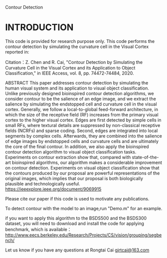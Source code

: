 Contour Detection

INTRODUCTION
===================================================================================
This code is provided for research purpose only. 
This code performs the contour detection by simulating the curvature cell in the Visual Cortex reported in:

Citation：Z. Chen and R. Cai, "Contour Detection by Simulating the Curvature Cell in the Visual Cortex and its Application to Object Classification," in IEEE Access, vol. 8, pp. 74472-74484, 2020.

ABSTRACT
This paper addresses contour detection by simulating the human visual system and its application to visual object classification. Unlike previously designed bioinspired contour detection algorithms, we consider contour to be the salience of an edge image, and  we extract the salience by simulating the endstopped cell and curvature cell in the visual cortex. Generally, we follow a local-to-global feed-forward architecture, in which the size of the receptive field (RF) increases from the primary visual cortex to the higher visual cortex. Edges are first detected by simple cells in small RFs, where textural details are suppressed by non-classical receptive fields (NCRFs) and sparse coding. Second, edges are integrated into local segments by complex cells. Afterwards, they are combined into the salience of edge images by endstopped cells and curvature cells and are ultimately the core of the final contour. In addition, we also apply the bioinspired contour detection algorithm to visual object classification tasks. Experiments on contour extraction show that, compared with state-of-the-art bioinspired algorithms, our algorithm makes a considerable improvement on contour detection. Experiments on visual object classification show that the contours produced by our proposal are powerful representations of the original images, which implies that our proposal is both biologically plausible and technologically useful.
https://ieeexplore.ieee.org/document/9069915

Please cite our paper if this code is used to motivate any publications.

To detect contour with the model to an image,run "Demo.m" for an example.

if you want to apply this algorithm to the BSDS500 and the BSDS300 dataset, you will need to download and install the code for applying benchmark, which is available： http://www.eecs.berkeley.edu/Research/Projects/CS/vision/grouping/segbench/

Let us know if you have any questions at Rongtai Cai gjrtcai@163.com
